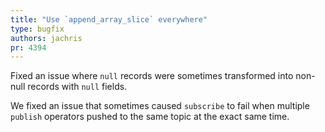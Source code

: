 ```yaml
---
title: "Use `append_array_slice` everywhere"
type: bugfix
authors: jachris
pr: 4394
---
```


Fixed an issue where `null` records were sometimes transformed into non-null
records with `null` fields.

We fixed an issue that sometimes caused `subscribe` to fail when multiple
`publish` operators pushed to the same topic at the exact same time.

